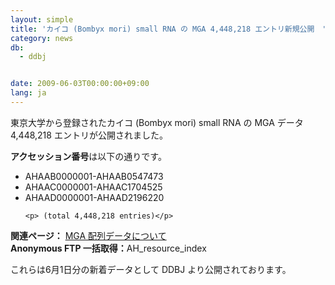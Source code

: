 ```yaml
---
layout: simple
title: 'カイコ (Bombyx mori) small RNA の MGA 4,448,218 エントリ新規公開　'
category: news
db:
  - ddbj


date: 2009-06-03T00:00:00+09:00
lang: ja
---
```


<html>東京大学から登録されたカイコ (Bombyx mori) small RNA の MGA データ 4,448,218 エントリが公開されました。

<p><b>アクセッション番号</b>は以下の通りです。</p>

<ul>
    <li> AHAAB0000001-AHAAB0547473</li>
    <li> AHAAC0000001-AHAAC1704525</li>
    <li> AHAAD0000001-AHAAD2196220</li>

    <p> (total 4,448,218 entries)</p>
</ul>

<p><b>関連ページ：</b> <a href="/ddbj/mga.html">MGA 配列データについて</a><br><b>Anonymous FTP 一括取得：</b><a>AH_resource_index</a></p>

<p>これらは6月1日分の新着データとして DDBJ より公開されております。</p>
</html>

